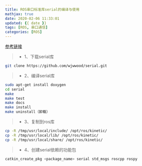 ```yaml
---
title: ROS串口标准库serial的编译与使用
mathjax: true
date: 2020-02-06 11:33:01
updated: {{ date }}
tags: [ROS, 串口通信]
categories: [ROS]
---
```


[参考链接](http://wjwwood.io/serial/)

> * 1、下载serial库

```bash
git clone https://github.com/wjwwood/serial.git
```

> * 2、编译serial库

```bash
sudo apt-get install doxygen
cd serial
make
make test
make docs
make install
make uninstall（卸载）
```

> * 3、复制到ros库

```bash
cp -R /tmp/usr/local/include/ /opt/ros/kinetic/
cp -R /tmp/usr/local/lib/ /opt/ros/kinetic/
cp -R /tmp/usr/local/share/ /opt/ros/kinetic/
```

> * 4、创建serial依赖的功能包

```bash
catkin_create_pkg <package_name> serial std_msgs roscpp rospy
```
